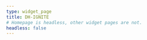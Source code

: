 ```yaml
---
type: widget_page
title: DH-IGNITE
# Homepage is headless, other widget pages are not.
headless: false
---
```



